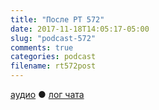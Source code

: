 ```yaml
---
title: "После РТ 572"
date: 2017-11-18T14:05:17-05:00
slug: "podcast-572"
comments: true
categories: podcast
filename: rt572post
---
```


[аудио](http://cdn.radio-t.com/rt572post.mp3) ● [лог чата](http://chat.radio-t.com/logs/radio-t-572.html)
<audio src="http://cdn.radio-t.com/rt572post.mp3" preload="none"></audio>
